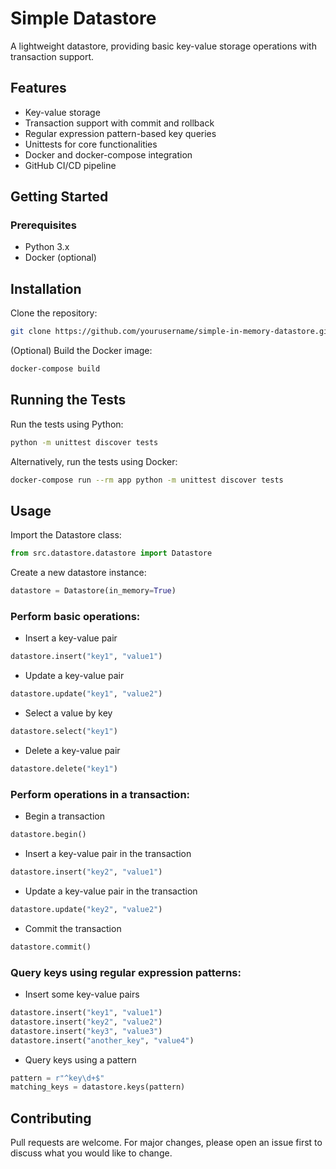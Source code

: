 # Simple Datastore

A lightweight datastore, providing basic key-value storage operations with transaction support.

## Features

- Key-value storage
- Transaction support with commit and rollback
- Regular expression pattern-based key queries
- Unittests for core functionalities
- Docker and docker-compose integration
- GitHub CI/CD pipeline

## Getting Started

### Prerequisites

- Python 3.x
- Docker (optional)

## Installation

Clone the repository:

```bash
git clone https://github.com/yourusername/simple-in-memory-datastore.git
```

(Optional) Build the Docker image:

```bash
docker-compose build
```

## Running the Tests

Run the tests using Python:

```bash
python -m unittest discover tests
```

Alternatively, run the tests using Docker:

```bash
docker-compose run --rm app python -m unittest discover tests
```

## Usage

Import the Datastore class:

```python
from src.datastore.datastore import Datastore
```

Create a new datastore instance:

```python
datastore = Datastore(in_memory=True)
```

### Perform basic operations:

- Insert a key-value pair
```python 
datastore.insert("key1", "value1") 
```

- Update a key-value pair
```python 
datastore.update("key1", "value2")
```

- Select a value by key
```python 
datastore.select("key1")
```

- Delete a key-value pair
```python 
datastore.delete("key1")
```

### Perform operations in a transaction:

- Begin a transaction
```python 
datastore.begin()
```

- Insert a key-value pair in the transaction
```python 
datastore.insert("key2", "value1")
```

- Update a key-value pair in the transaction
```python 
datastore.update("key2", "value2")
```

- Commit the transaction
```python 
datastore.commit()
```

### Query keys using regular expression patterns:

- Insert some key-value pairs
```python 
datastore.insert("key1", "value1")
datastore.insert("key2", "value2")
datastore.insert("key3", "value3")
datastore.insert("another_key", "value4")
```

- Query keys using a pattern
```python
pattern = r"^key\d+$"
matching_keys = datastore.keys(pattern)
```

## Contributing

Pull requests are welcome. For major changes, please open an issue first to discuss what you would like to change.
